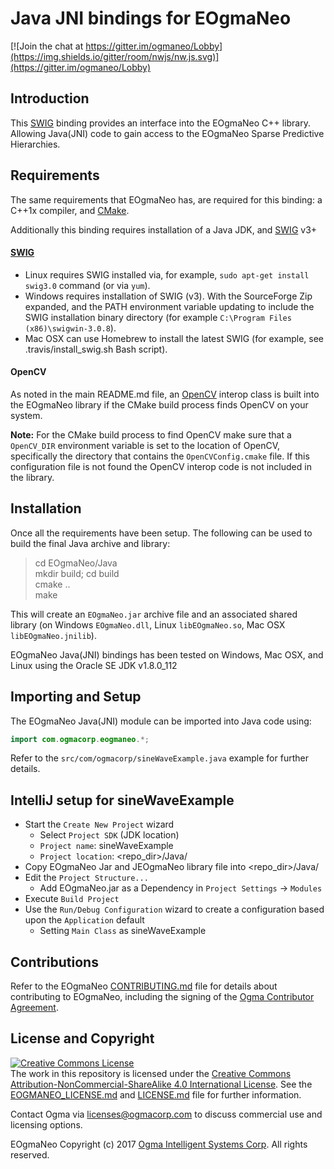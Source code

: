 <!---
  EOgmaNeo
  Copyright(c) 2016 Ogma Intelligent Systems Corp. All rights reserved.

  This copy of EOgmaNeo is licensed to you under the terms described
  in the EOGMANEO_LICENSE.md file included in this distribution.
--->

# Java JNI bindings for EOgmaNeo

[![Join the chat at https://gitter.im/ogmaneo/Lobby](https://img.shields.io/gitter/room/nwjs/nw.js.svg)](https://gitter.im/ogmaneo/Lobby)

## Introduction

This [SWIG](http://www.swig.org/) binding provides an interface into the EOgmaNeo C++ library. Allowing Java(JNI) code to gain access to the EOgmaNeo Sparse Predictive Hierarchies.

## Requirements

The same requirements that EOgmaNeo has, are required for this binding: a C++1x compiler, and [CMake](https://cmake.org/).

Additionally this binding requires installation of a Java JDK, and [SWIG](http://www.swig.org/) v3+

#### [SWIG](http://www.swig.org/)

- Linux requires SWIG installed via, for example, ```sudo apt-get install swig3.0``` command (or via ```yum```).
- Windows requires installation of SWIG (v3). With the SourceForge Zip expanded, and the PATH environment variable updating to include the SWIG installation binary directory (for example `C:\Program Files (x86)\swigwin-3.0.8`).
- Mac OSX can use Homebrew to install the latest SWIG (for example, see .travis/install_swig.sh Bash script).

#### OpenCV

As noted in the main README.md file, an [OpenCV](http://opencv.org/) interop class is built into the EOgmaNeo library if the CMake build process finds OpenCV on your system. 

**Note:** For the CMake build process to find OpenCV make sure that a `OpenCV_DIR` environment variable is set to the location of OpenCV, specifically the directory that contains the `OpenCVConfig.cmake` file. If this configuration file is not found the OpenCV interop code is not included in the library.

## Installation

Once all the requirements have been setup. The following can be used to build the final Java archive and library:

> cd EOgmaNeo/Java  
> mkdir build; cd build  
> cmake ..  
> make  

This will create an `EOgmaNeo.jar` archive file and an associated shared library (on Windows `EOgmaNeo.dll`, Linux `libEOgmaNeo.so`, Mac OSX `libEOgmaNeo.jnilib`).

EOgmaNeo Java(JNI) bindings has been tested on Windows, Mac OSX, and Linux using the Oracle SE JDK v1.8.0_112

## Importing and Setup

The EOgmaNeo Java(JNI) module can be imported into Java code using:

```java
import com.ogmacorp.eogmaneo.*;
```

Refer to the `src/com/ogmacorp/sineWaveExample.java` example for further details.

## IntelliJ setup for sineWaveExample

- Start the `Create New Project` wizard
  - Select `Project SDK` (JDK location)
  - `Project name`: sineWaveExample
  - `Project location`: <repo_dir>/Java/
- Copy EOgmaNeo Jar and JEOgmaNeo library file into <repo_dir>/Java/
- Edit the `Project Structure...`
  - Add EOgmaNeo.jar as a Dependency in `Project Settings` -> `Modules`
- Execute `Build Project`
- Use the `Run/Debug Configuration` wizard to create a configuration based upon the `Application` default
  - Setting `Main Class` as sineWaveExample

## Contributions

Refer to the EOgmaNeo [CONTRIBUTING.md](https://github.com/ogmacorp/EOgmaNeo/blob/master/CONTRIBUTING.md) file for details about contributing to EOgmaNeo, including the signing of the [Ogma Contributor Agreement](https://ogma.ai/wp-content/uploads/2016/09/OgmaContributorAgreement.pdf).

## License and Copyright

<a rel="license" href="http://creativecommons.org/licenses/by-nc-sa/4.0/"><img alt="Creative Commons License" style="border-width:0" src="https://i.creativecommons.org/l/by-nc-sa/4.0/88x31.png" /></a><br />The work in this repository is licensed under the <a rel="license" href="http://creativecommons.org/licenses/by-nc-sa/4.0/">Creative Commons Attribution-NonCommercial-ShareAlike 4.0 International License</a>. See the [EOGMANEO_LICENSE.md](https://github.com/ogmacorp/EOgmaNeo/blob/master/EOGMANEO_LICENSE.md) and [LICENSE.md](https://github.com/ogmacorp/EOgmaNeo/blob/master/LICENSE.md) file for further information.

Contact Ogma via licenses@ogmacorp.com to discuss commercial use and licensing options.

EOgmaNeo Copyright (c) 2017 [Ogma Intelligent Systems Corp](https://ogmacorp.com). All rights reserved.
